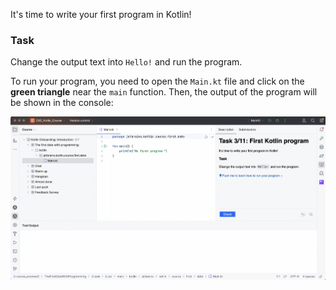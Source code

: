 It's time to write your first program in Kotlin!

### Task

Change the output text into `Hello!` and run the program.

<div class="hint" title="Click me to learn how to run your program">

To run your program, you need to open the `Main.kt` file and click on the **green triangle** near the `main` function.
Then, the output of the program will be shown in the console:

![Program entry point and console](../../utils/src/main/resources/images/part1/first.date/run_example.gif "Program entry point and console")

</div>

